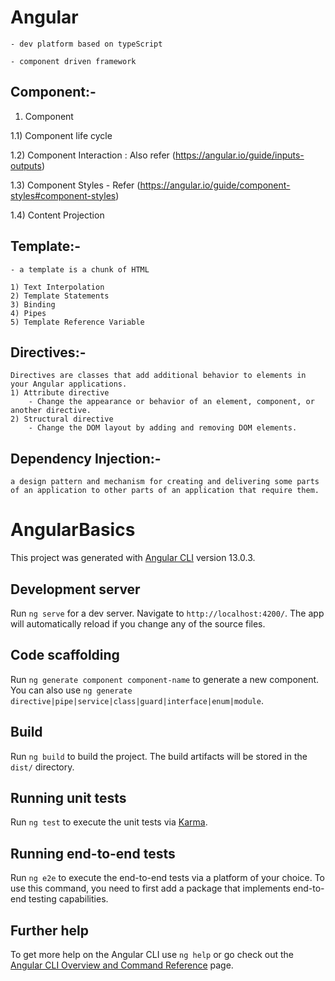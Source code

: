 
# Angular

    - dev platform based on typeScript

    - component driven framework



## Component:-

1) Component 

1.1) Component life cycle

1.2) Component Interaction : Also refer (https://angular.io/guide/inputs-outputs)

1.3) Component Styles - Refer (https://angular.io/guide/component-styles#component-styles)

1.4) Content Projection


## Template:-
    - a template is a chunk of HTML
    
    1) Text Interpolation
    2) Template Statements
    3) Binding
    4) Pipes
    5) Template Reference Variable

## Directives:-
    Directives are classes that add additional behavior to elements in your Angular applications.
    1) Attribute directive 
        - Change the appearance or behavior of an element, component, or another directive.
    2) Structural directive
        - Change the DOM layout by adding and removing DOM elements.

## Dependency Injection:-
    a design pattern and mechanism for creating and delivering some parts of an application to other parts of an application that require them.











# AngularBasics

This project was generated with [Angular CLI](https://github.com/angular/angular-cli) version 13.0.3.

## Development server

Run `ng serve` for a dev server. Navigate to `http://localhost:4200/`. The app will automatically reload if you change any of the source files.

## Code scaffolding

Run `ng generate component component-name` to generate a new component. You can also use `ng generate directive|pipe|service|class|guard|interface|enum|module`.

## Build

Run `ng build` to build the project. The build artifacts will be stored in the `dist/` directory.

## Running unit tests

Run `ng test` to execute the unit tests via [Karma](https://karma-runner.github.io).

## Running end-to-end tests

Run `ng e2e` to execute the end-to-end tests via a platform of your choice. To use this command, you need to first add a package that implements end-to-end testing capabilities.

## Further help

To get more help on the Angular CLI use `ng help` or go check out the [Angular CLI Overview and Command Reference](https://angular.io/cli) page.
